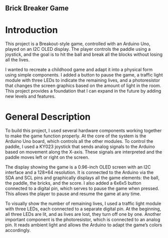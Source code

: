 ## Brick Breaker Game

# Introduction

This project is a Breakout-style game, controlled with an Arduino Uno, played on an I2C OLED display. The player controls the paddle using a joystick, and the goal is to hit the ball and break all the blocks without losing all the lives.

I wanted to recreate a childhood game and adapt it into a physical form using simple components. I added a button to pause the game, a traffic light module with three LEDs to indicate the remaining lives, and a photoresistor that changes the screen graphics based on the amount of light in the room. This project provides a foundation that I can expand in the future by adding new levels and features.

# General Description
To build this project, I used several hardware components working together to make the game function properly. At the core of the system is the Arduino Uno board, which controls all the other modules. To control the paddle, I used a KY023 joystick that sends analog signals to the Arduino based on movement along the X-axis. These signals are interpreted and the paddle moves left or right on the screen.

The display showing the game is a 0.96-inch OLED screen with an I2C interface and a 128×64 resolution. It is connected to the Arduino via the SDA and SCL pins and graphically displays all the game elements: the ball, the paddle, the bricks, and the score. I also added a 6x6x5 button connected to a digital pin, which serves to pause the game when pressed. This allows the player to pause and resume the game at any time.

To visually show the number of remaining lives, I used a traffic light module with three LEDs, each connected to a separate digital pin. At the beginning, all three LEDs are lit, and as lives are lost, they turn off one by one. Another important component is the photoresistor, which is connected to an analog pin. It reads ambient light and allows the Arduino to adapt the game’s colors accordingly.
